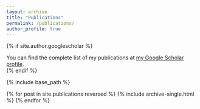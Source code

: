 ```yaml
---
layout: archive
title: "Publications"
permalink: /publications/
author_profile: true
---
```


{% if site.author.googlescholar %}
  <div class="wordwrap"> You can find the complete list of my publications at <a href="{{[site.author.googlescholar](https://scholar.google.com/citations?user=KwjvGLUAAAAJ&hl=en)}}">my Google Scholar profile</a>.</div>
{% endif %}

{% include base_path %}

{% for post in site.publications reversed %}
  {% include archive-single.html %}
{% endfor %}
